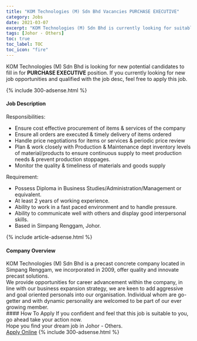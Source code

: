 ```yaml
---
title: "KOM Technologies (M) Sdn Bhd Vacancies PURCHASE EXECUTIVE" 
category: Jobs 
date: 2021-03-07 
excerpt: "KOM Technologies (M) Sdn Bhd is currently looking for suitable person to fill in the PURCHASE EXECUTIVE which based in Johor - Others" 
tags: [Johor - Others] 
toc: true 
toc_label: TOC 
toc_icon: "fire" 
--- 
```


<p>KOM Technologies (M) Sdn Bhd is looking for new potential candidates to fill in for <b>PURCHASE EXECUTIVE</b> position. If you currently looking for new job opportunities and qualified with the job desc, feel free to apply this job.
</p>{% include 300-adsense.html %} 
<div><div><h4>Job Description</h4></div><div><div><span><div><p>Responsibilities:</p><ul><li>Ensure cost effective procurement of items &amp; services of the company</li><li>Ensure all orders are executed &amp; timely delivery of items ordered</li><li>Handle price negotiations for items or services &amp; periodic price review</li><li>Plan &amp; work closely with Production &amp; Maintenance dept inventory levels of material/products to ensure continuous supply to meet production needs &amp; prevent production stoppages.</li><li>Monitor the quality &amp; timeliness of materials and goods supply</li></ul><p>Requirement:</p><ul><li>Possess Diploma in Business Studies/Administration/Management or equivalent.</li><li>At least 2 years of working experience.</li><li>Ability to work in a fast paced environment and to handle pressure.</li><li>Ability to communicate well with others and display good interpersonal skills.</li><li>Based in Simpang Renggam, Johor.</li></ul></div></span></div></div></div> 
{% include article-adsense.html %} 
<div><div><h4>Company Overview</h4></div><div><div><span><div><div>KOM Technologies (M) Sdn Bhd is a precast concrete company located in Simpang Renggam, we incorporated in 2009, offer quality and innovate precast solutions.</div>
<div>We provide opportunities for career advancement within the company, in line with our business expansion strategy, we are keen to add aggressive and goal oriented personals into our organisation.&#160;Individual whom are go-getter and with dynamic personality are welcomed to be part of our ever growing member.</div></div></span></div></div></div> 
#### How To Apply 
If you confident and feel that this job is suitable to you, go ahead take your action now. <br/> 
Hope you find your dream job in Johor - Others. <br/> 
<a href="https://www.jobstreet.com.my/en/job/purchase-executive-4498434?jobId=jobstreet-my-job-4498434&" class="btn btn--info" target="_blank" rel="nofollow noopenner">Apply Online</a> 
{% include 300-adsense.html %} 